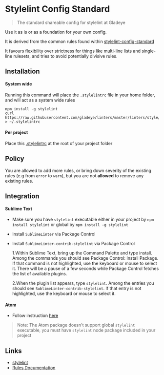 # Stylelint Config Standard

> The standard shareable config for stylelint at Gladeye

Use it as is or as a foundation for your own config.

It is derived from the common rules found within [stylelint-config-standard](https://github.com/stylelint/stylelint-config-standard)

It favours flexibility over strictness for things like multi-line lists and single-line rulesets, and tries to avoid potentially divisive rules.

## Installation

#### System wide

Running this command will place the `.stylelintrc` file in your home folder, and will act as a system wide rules

```
npm install -g stylelint
curl https://raw.githubusercontent.com/gladeye/linters/master/linters/style/.stylelintrc > ~/.stylelintrc
```

#### Per project

Place this [.stylelintrc](https://raw.githubusercontent.com/gladeye/linters/style/.stylelintrc) at the root of your project folder

## Policy

You are allowed to add more rules, or bring down severity of the existing rules (e.g from `error` to `warn`), but you are not **allowed** to remove any existing rules.

## Integration

#### Sublime Text

- Make sure you have `stylelint` executable either in your project by `npm install stylelint` or global by `npm install -g stylelint`

- Install `SublimeLinter` via Package Control

- Install `SublimeLinter-contrib-stylelint` via Package Control

    1.Within Sublime Text, bring up the Command Palette and type install. Among the commands you should see Package Control: Install Package. If that command is not highlighted, use the keyboard or mouse to select it. There will be a pause of a few seconds while Package Control fetches the list of available plugins.

    2.When the plugin list appears, type `stylelint`. Among the entries you should see `SublimeLinter-contrib-stylelint`. If that entry is not highlighted, use the keyboard or mouse to select it.

#### Atom

- Follow instruction [here](https://atom.io/packages/linter-stylelint)

> Note: The Atom package doesn't support global `stylelint` executable, you must have `stylelint` node package included in your project

## Links

- [stylelint](https://github.com/stylelint/stylelint)
- [Rules Documentation](https://github.com/stylelint/stylelint/blob/master/docs/user-guide/rules.md)
